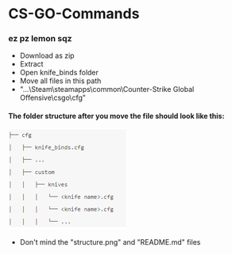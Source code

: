 # CS-GO-Commands
### ez pz lemon sqz

* Download as zip
* Extract
* Open knife_binds folder
* Move all files in this path 
* "...\Steam\steamapps\common\Counter-Strike Global Offensive\csgo\cfg"

#### The folder structure after you move the file should look like this:
<p align="left">
<img src="https://github.com/CliffordV/CS-GO-Commands/blob/master/structure.PNG" />
</p>
  
* Don't mind the "structure.png" and "README.md" files
